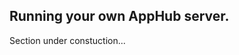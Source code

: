 <h2 short-title='Running your own AppHub server'>Running your own AppHub server.</h2>

Section under constuction...